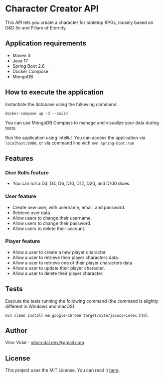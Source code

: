 # Character Creator API

This API lets you create a character for tabletop RPGs, loosely based on D&D 5e
and Pillars of Eternity.

## Application requirements

* Maven 3
* Java 17
* Spring Boot 2.6
* Docker Compose
* MongoDB

## How to execute the application

Instantiate the database using the following command:

```
docker-compose up -d --build
```

You can use MongoDB Compass to manage and visualize your data during tests.

Run the application using IntelliJ. You can access the application
via `localhost:8080`, or via command line with `mvn spring-boot:run`

## Features

### Dice Rolls feature

- You can roll a D3, D4, D6, D10, D12, D20, and D100 dices.

### User feature

- Create new user, with username, email, and password.
- Retrieve user data.
- Allow users to change their username.
- Allow users to change their password.
- Allow users to delete their account.

### Player feature

- Allow a user to create a new player character.
- Allow a user to retrieve their player characters data.
- Allow a user to retrieve one of their player characters data.
- Allow a user to update their player character.
- Allow a user to delete their player character.

## Tests

Execute the tests running the following command (the command is slightly
different in Windows and macOS).

```
mvn clean install && google-chrome target/site/jacoco/index.html
```

## Author

Vitor Vidal - vitorvidal.dev@gmail.com

## License

This project uses the MIT License. You can read it [here].

[here]: https://github.com/vitorvidaldev/Character-Creator-API/blob/main/LICENSE